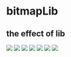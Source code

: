 # bitmapLib

the effect of lib
---

![](https://github.com/xiaojinzi123/bitmapLib/blob/master/imgs/image1.png)
![](https://github.com/xiaojinzi123/bitmapLib/blob/master/imgs/image2.png)
![](https://github.com/xiaojinzi123/bitmapLib/blob/master/imgs/image3.png)
![](https://github.com/xiaojinzi123/bitmapLib/blob/master/imgs/image4.png)
![](https://github.com/xiaojinzi123/bitmapLib/blob/master/imgs/image5.png)
![](https://github.com/xiaojinzi123/bitmapLib/blob/master/imgs/image6.png)
![](https://github.com/xiaojinzi123/bitmapLib/blob/master/imgs/image7.png)

